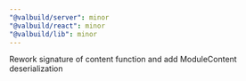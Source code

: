 ```yaml
---
"@valbuild/server": minor
"@valbuild/react": minor
"@valbuild/lib": minor
---
```


Rework signature of content function and add ModuleContent deserialization

